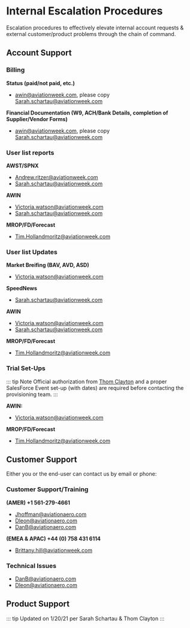# Internal Escalation Procedures

Escalation procedures to effectively elevate internal account requests & external customer/product problems through the chain of command.

## Account Support

### Billing

**Status (paid/not paid, etc.)**

- [awin@aviationweek.com](mailto:awin@aviationweek.com), please copy [Sarah.schartau@aviationweek.com](mailto:Sarah.schartau@aviationweek.com)

**Financial Documentation (W9, ACH/Bank Details, completion of Supplier/Vendor Forms)**

- [awin@aviationweek.com](mailto:awin@aviationweek.com), please copy [Sarah.schartau@aviationweek.com](mailto:Sarah.schartau@aviationweek.com)

### User list reports

**AWST/SPNX**

- [Andrew.ritzer@aviationweek.com](mailto:Andrew.ritzer@aviationweek.com)
- [Sarah.schartau@aviationweek.com](mailto:Sarah.schartau@aviationweek.com)

**AWIN**

- [Victoria.watson@aviationweek.com](mailto:Victoria.watson@aviationweek.com)
- [Sarah.schartau@aviationweek.com](mailto:Sarah.schartau@aviationweek.com)

**MROP/FD/Forecast**

- [Tim.Hollandmoritz@aviationweek.com](mailto:Tim.Hollandmoritz@aviationweek.com)

### User list Updates

**Market Breifing (BAV, AVD, ASD)**

- [Victoria.watson@aviationweek.com](mailto:Victoria.watson@aviationweek.com)

**SpeedNews**

- [Sarah.schartau@aviationweek.com](mailto:Sarah.schartau@aviationweek.com)

**AWIN**

- [Victoria.watson@aviationweek.com](mailto:Victoria.watson@aviationweek.com)
- [Sarah.schartau@aviationweek.com](mailto:Sarah.schartau@aviationweek.com)

**MROP/FD/Forecast**

- [Tim.Hollandmoritz@aviationweek.com](mailto:Tim.Hollandmoritz@aviationweek.com)

### Trial Set-Ups

::: tip Note
Official authorization from [Thom Clayton](mailto:thom.clayton@aviationweek.com) and a proper SalesForce Event set-up (with dates) are required before contacting the provisioning team.
:::

**AWIN:**

- [Victoria.watson@aviationweek.com](mailto:Victoria.watson@aviationweek.com)

**MROP/FD/Forecast**

- [Tim.Hollandmoritz@aviationweek.com](mailto:Tim.Hollandmoritz@aviationweek.com)

## Customer Support

Either you or the end-user can contact us by email or phone:

### Customer Support/Training

**(AMER) +1 561-279-4661**

- [Jhoffman@aviationaero.com](mailto:jhoffman@aviationaero.com)
- [Dleon@aviationaero.com](mailto:dleon@aviationaero.com)
- [DanB@aviationaero.com](mailto:danb@aviationaero.com)

**(EMEA & APAC) +44 (0) 758 431 6114**

- [Brittany.hill@aviationweek.com](mailto:Brittany.hill@aviationweek.com)

### Technical Issues

- [DanB@aviationaero.com](mailto:danb@aviationaero.com)
- [Dleon@aviationaero.com](mailto:dleon@aviationaero.com)

## Product Support

::: tip Updated on
1/20/21 per Sarah Schartau & Thom Clayton
:::
